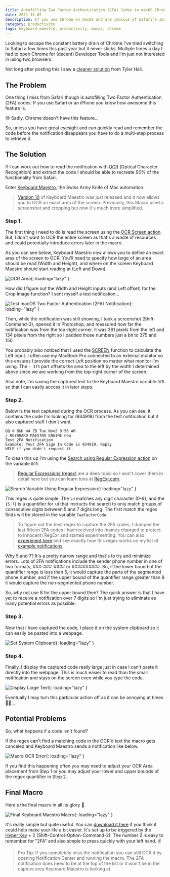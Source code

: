 ```yaml
---
title: Autofilling Two Factor Authentication (2FA) Codes in macOS Chrome
date: 2021-11-02
description: If you use Chrome on macOS and are jealous of Safari's ability to autofill Two Factor Authentication (2FA) security codes checkout this sweet Keyboard Maestro macro.
category: productivity
tags: keyboard maestro, productivity, macos, chrome
---
```


Looking to escape the constant battery drain of Chrome I've tried switching to Safari a few times this past year but it never sticks. Multiple times a day I had to open Chrome for (decent) Developer Tools and I'm just not interested in using two browsers.

<div class="alert">
Not long after posting this I saw a <a href="https://tyler.io/a-better-way-to-copy-two-factor-codes-on-macos">cleaner solution</a> from Tyler Hall.
</div>

## The Problem

One thing I miss from Safari though is autofilling Two Factor Authentication (2FA) codes. If you use Safari or an iPhone you know how awesome this feature is.

😢 Sadly, Chrome doesn't have this feature...

So, unless you have great eyesight and can quickly read and remember the code before the notification disappears you have to do a multi-step process to retrieve it.

## The Solution

If I can work out how to read the notification with [OCR](https://en.wikipedia.org/wiki/Optical_character_recognition) (Optical Character Recognition) and extract the code I should be able to recreate 90% of the functionality from Safari.

Enter [Keyboard Maestro](https://www.keyboardmaestro.com/main/), the Swiss Army Knife of Mac automation.

> [Version 10](https://www.stairways.com/press/2021-11-02) of Keyboard Maestro was just released and it now allows you to OCR an exact area of the screen. Previously, this Macro used a screenshot and cropping but now it's much more simplified.

### Step 1.

The first thing I need to do is read the screen using the [OCR Screen action](https://wiki.keyboardmaestro.com/action/OCR_Image?redirect=1). But, I don't want to OCR the entire screen as that's a waste of resources and could potentially introduce errors later in the macro.

As you can see below, Keyboard Maestro now allows you to define an exact area of the screen to OCR. You'll need to specify how large of an area should be read (Width and Height), and where on the screen Keyboard Maestro should start reading at (Left and Down).

![OCR Area](/static/images/keyboard-maestro-2fa-step-1.png){: loading="lazy" }

How did I figure out the Width and Height inputs (and Left offset) for the Crop Image function? I sent myself a test notification...

![Test macOS Two Factor Authentication (2FA) Notification](/static/images/test-2fa-notification.png){: loading="lazy" }

Then, while the notification was still showing, I took a screenshot (Shift-Command-3), opened it in Photoshop, and measured how far the notification was from the top-right corner. It was 361 pixels from the left and 134 pixels from the right so I padded those numbers just a bit to 375 and 150.

You probably also noticed that I used the [SCREEN](https://wiki.keyboardmaestro.com/function/SCREEN?redirect=1) function to calculate the Left input. I often use my MacBook Pro connected to an external monitor so this ensures I provide the correct Left position no matter what monitor I'm using. The `- 375` part offsets the area to the left by the width I determined above since we are working from the top-right corner of the screen.

Also note, I'm saving the captured text to the Keyboard Maestro variable `OCR` so that I can easily access it in later steps.

### Step 2.

Below is the text captured during the OCR process. As you can see, it contains the code I'm looking for (934919) from the test notification but it also captured stuff I don't want.

```
QQ © B&H m4 ZB Tue Nov2 9:56 AM
/ KEYBOARD MAESTRO ENGINE now
Test 2FA Notification
Example: Your 2FA Sign In Code is 934919. Reply
HELP if you didn't request it.
```

To clean this up I'm using the [Search using Regular Expression action](https://wiki.keyboardmaestro.com/action/Search_using_Regular_Expression?redirect=1) on the variable `OCR`.

> [Regular Expressions (regex)](https://en.wikipedia.org/wiki/Regular_expression) are a deep topic so I won't cover them in detail here but you can learn tons at [RegExr.com](https://regexr.com/).

![Search Variable Using Regular Expression](/static/images/keyboard-maestro-2fa-step-2.png){: loading="lazy" }

This regex is quite simple. The `\d` matches any digit character (0-9), and the `{5,7}` is a quantifier for `\d` that instructs the search to only match groups of consecutive digits between 5 and 7 digits long. The first match the regex finds will be stored in the variable `TwoFactorCode`.

> To figure out the best regex to capture the 2FA codes, I dumped the last fifteen 2FA codes I had received into (names changed to protect to innocent) RegExr and started experimenting. You can also [experiment here](https://regexr.com/68lnv) and see exactly how this regex works on my list of [example notifications](/static/downloads/sample-2fa-codes.txt).

Why 5 and 7? It's a pretty narrow range and that's to try and minimize errors. Lots of 2FA notifications include the sender phone number in one of two formats, ###-###-#### or ##########. So, if the lower bound of the quantifier range is less than 5, it would capture the parts of the segmented phone number, and if the upper bound of the quantifier range greater than 8 it would capture the non-segmented phone number.

So, why not use 8 for the upper bound then? The quick answer is that I have yet to receive a notification over 7 digits so I'm just trying to eliminate as many potential errors as possible.

### Step 3.

Now that I have captured the code, I place it on the system clipboard so it can easily be pasted into a webpage.

![Set System Clipboard](/static/images/keyboard-maestro-2fa-step-3.png){: loading="lazy" }

### Step 4.

Finally, I display the captured code really large just in case I can't paste it directly into the webpage. This is much easier to read than the small notification and stays on the screen even while you type the code.

![Display Large Text](/static/images/keyboard-maestro-2fa-step-4.png){: loading="lazy" }

Eventually I may turn this particular action off as it can be annoying at times 🤷‍♂️...

## Potential Problems

So, what happens if a code isn't found?

If the regex can't find a matching code in the OCR'd text the macro gets canceled and Keyboard Maestro sends a notification like below.

![Macro OCR Error](/static/images/keyboard-maestro-2fa-error.png){: loading="lazy" }

If you find this happening often you may need to adjust your OCR Area placement from Step 1 or you may adjust your lower and upper bounds of the regex quantifier in Step 2.

## Final Macro

Here's the final macro in all its glory 🙌.

![Final Keyboard Maestro Macro](/static/images/keyboard-maestro-2fa-step-final.png){: loading="lazy" }

It's really simple but quite useful. You can [download it here](/static/downloads/OCR-macOS-2FA-Notification-Codes.kmmacros) if you think it could help make your life a bit easier. It's set up to be triggered by the [Hyper Key](https://brettterpstra.com/2017/06/15/a-hyper-key-with-karabiner-elements-full-instructions/) + 2 (Shift-Control-Option-Command-2). The number 2 is easy to remember for "2FA" and also simple to press quickly with your left hand. ✌️

> Pro Tip: If you completely miss the notification you can still OCR it by opening Notification Center and running the macro. The 2FA notification does need to be at the top of the list or it won't be in the capture area Keyboard Maestro is looking at.
